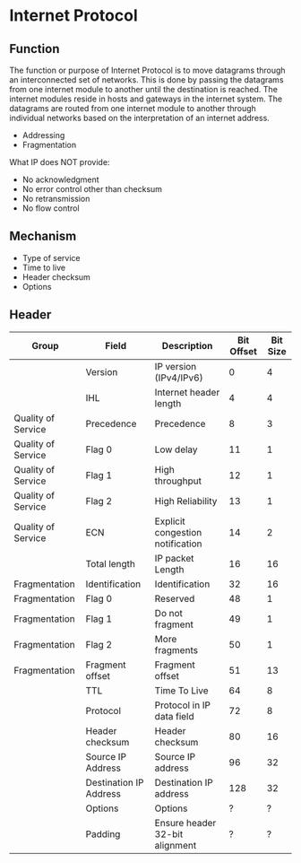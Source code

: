 # Internet Protocol

## Function

The function or purpose of Internet Protocol is to move datagrams
through an interconnected set of networks. This is done by passing
the datagrams from one internet module to another until the
destination is reached. The internet modules reside in hosts and
gateways in the internet system. The datagrams are routed from one
internet module to another through individual networks based on the
interpretation of an internet address.

- Addressing
- Fragmentation

What IP does NOT provide:

- No acknowledgment
- No error control other than checksum
- No retransmission
- No flow control

## Mechanism

- Type of service
- Time to live
- Header checksum
- Options

## Header

| Group              | Field                  | Description                      | Bit Offset | Bit Size |
| ------------------ | ---------------------- | -------------------------------- | ---------- | -------- |
|                    | Version                | IP version (IPv4/IPv6)           | 0          | 4        |
|                    | IHL                    | Internet header length           | 4          | 4        |
| Quality of Service | Precedence             | Precedence                       | 8          | 3        |
| Quality of Service | Flag 0                 | Low delay                        | 11         | 1        |
| Quality of Service | Flag 1                 | High throughput                  | 12         | 1        |
| Quality of Service | Flag 2                 | High Reliability                 | 13         | 1        |
| Quality of Service | ECN                    | Explicit congestion notification | 14         | 2        |
|                    | Total length           | IP packet Length                 | 16         | 16       |
| Fragmentation      | Identification         | Identification                   | 32         | 16       |
| Fragmentation      | Flag 0                 | Reserved                         | 48         | 1        |
| Fragmentation      | Flag 1                 | Do not fragment                  | 49         | 1        |
| Fragmentation      | Flag 2                 | More fragments                   | 50         | 1        |
| Fragmentation      | Fragment offset        | Fragment offset                  | 51         | 13       |
|                    | TTL                    | Time To Live                     | 64         | 8        |
|                    | Protocol               | Protocol in IP data field        | 72         | 8        |
|                    | Header checksum        | Header checksum                  | 80         | 16       |
|                    | Source IP Address      | Source IP address                | 96         | 32       |
|                    | Destination IP Address | Destination IP address           | 128        | 32       |
|                    | Options                | Options                          | ?          | ?        |
|                    | Padding                | Ensure header 32-bit alignment   | ?          | ?        |
